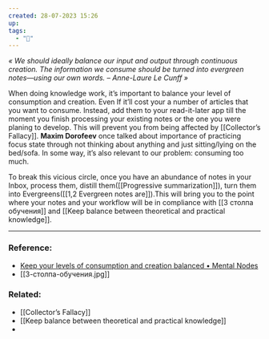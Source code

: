 ```yaml
---
created: 28-07-2023 15:26
up: 
tags:
  - "🌳"
---
```

*« We should ideally balance our input and output through continuous creation. The information we consume should be turned into evergreen notes—using our own words. – Anne-Laure Le Cunff »*

When doing knowledge work, it’s important to balance your level of consumption and creation. Even If it’ll cost your a number of articles that you want to consume.
Instead, add them to your read-it-later app till the moment you finish processing your existing notes or the one you were planing to develop. This will prevent you from being affected by [[Collector’s Fallacy]]. **Maxim Dorofeev** once talked about importance of practicing focus state through not thinking about anything and just sitting/lying on the bed/sofa. In some way, it’s also relevant to our problem: consuming too much. 

To break this vicious circle, once you have an abundance of notes in your Inbox, process them, distill them([[Progressive summarization]]), turn them into Evergreens([[1,2 Evergreen notes are]]).This will bring you to the point where your notes and your workflow will be in compliance with [[3 столпа обучения]] and [[Keep balance between theoretical and practical knowledge]].

---
### Reference:
- [Keep your levels of consumption and creation balanced • Mental Nodes](https://www.mentalnodes.com/keep-your-levels-of-consumption-and-creation-balanced)
- [[3-столпа-обучения.jpg]]

### Related:
- [[Collector’s Fallacy]]
- [[Keep balance between theoretical and practical knowledge]]
- 